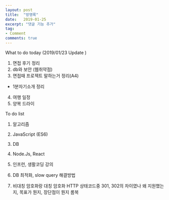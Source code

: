 ```yaml
---
layout: post
title:  "방명록"
date:   2019-01-25
excerpt: "댓글 기능 추가"
tag:
- Comment
comments: true
---
```


What to do today (2019/01/23 Update )
1. 면접 후기 정리
2. db와 보안 (웹취약점)
3. 면접때 프로젝트 말하는거 정리(A4)
- 1분자기소개 정리
4. 여행 일정
5. 양복 드라이

To do list
1. 알고리즘
2. JavaScript (ES6)
3. DB
4. Node.Js, React
5. 인프런, 생활코딩 강의

1. DB 최적화, slow query 해결방법
2. 비대칭 암호화랑 대칭 암호화
HTTP 상태코드중 301, 302의 차이였나
왜 지원했는지, 목표가 뭔지, 장단점이 뭔지
롬복